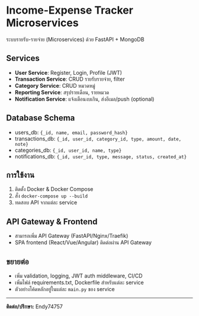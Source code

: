 # Income-Expense Tracker Microservices

ระบบรายรับ-รายจ่าย (Microservices) ด้วย FastAPI + MongoDB

## Services
- **User Service**: Register, Login, Profile (JWT)
- **Transaction Service**: CRUD รายรับรายจ่าย, filter
- **Category Service**: CRUD หมวดหมู่
- **Reporting Service**: สรุปรายเดือน, รายหมวด
- **Notification Service**: แจ้งเตือนงบเกิน, ส่งอีเมล/push (optional)

## Database Schema
- users_db: `{_id, name, email, password_hash}`
- transactions_db: `{_id, user_id, category_id, type, amount, date, note}`
- categories_db: `{_id, user_id, name, type}`
- notifications_db: `{_id, user_id, type, message, status, created_at}`

## การใช้งาน
1. ติดตั้ง Docker & Docker Compose
2. สั่ง `docker-compose up --build`
3. ทดสอบ API จากแต่ละ service

## API Gateway & Frontend
- สามารถเพิ่ม API Gateway (FastAPI/Nginx/Traefik)
- SPA frontend (React/Vue/Angular) ติดต่อผ่าน API Gateway

## ขยายต่อ
- เพิ่ม validation, logging, JWT auth middleware, CI/CD
- เพิ่มไฟล์ requirements.txt, Dockerfile สำหรับแต่ละ service
- ตัวอย่างโค้ดหลักอยู่ในแต่ละ `main.py` ของ service

---
**ติดต่อ/ปรึกษา:** Endy74757